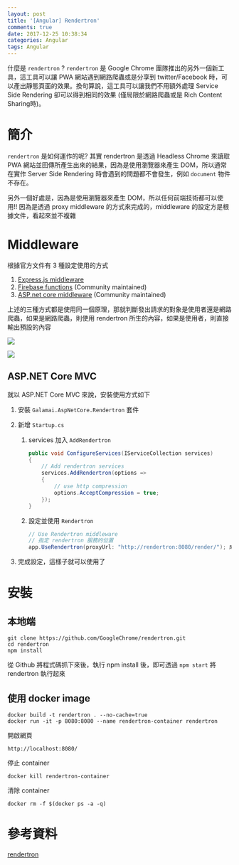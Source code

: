 ```yaml
---
layout: post
title: '[Angular] Rendertron'
comments: true
date: 2017-12-25 10:38:34
categories: Angular
tags: Angular
---
```


什麼是 `rendertron` ? `rendertron` 是 Google Chrome 團隊推出的另外一個新工具，這工具可以讓 PWA 網站遇到網路爬蟲或是分享到 twitter/Facebook 時，可以產出靜態頁面的效果。換句算說，這工具可以讓我們不用額外處理 Service Side Rendering 卻可以得到相同的效果 (僅局限於網路爬蟲或是 Rich Content Sharing時)。

<!-- more -->

#  簡介

`rendertron` 是如何運作的呢? 其實 rendertron 是透過 Headless Chrome 來讀取 PWA 網站並回傳所產生出來的結果，因為是使用瀏覽器來產生 DOM，所以通常在實作 Server Side Rendering 時會遇到的問題都不會發生，例如 `document` 物件不存在。

另外一個好處是，因為是使用瀏覽器來產生 DOM，所以任何前端技術都可以使用!! 因為是透過 proxy middleware 的方式來完成的，middleware 的設定方是根據文件，看起來並不複雜

# Middleware

根據官方文件有 3 種設定使用的方式

1. [Express.js middleware](https://github.com/GoogleChrome/rendertron/blob/master/middleware)
2. [Firebase functions](https://github.com/justinribeiro/pwa-firebase-functions-botrender) (Community maintained)
3. [ASP.net core middleware](https://github.com/galamai/AspNetCore.Rendertron) (Community maintained)

上述的三種方式都是使用同一個原理，那就判斷發出請求的對象是使用者還是網路爬蟲，如果是網路爬蟲，則使用 rendertron 所生的內容，如果是使用者，則直接輸出預設的內容

![](https://i.imgur.com/zjfodpF.png)

![](https://i.imgur.com/KBQa1RE.png)

## ASP.NET Core MVC

就以 ASP.NET Core MVC 來說，安裝使用方式如下

1. 安裝 `Galamai.AspNetCore.Rendertron` 套件

2. 新增 `Startup.cs`

   1. services 加入 `AddRendertron`

      ```csharp
      public void ConfigureServices(IServiceCollection services)
      {
          // Add rendertron services
          services.AddRendertron(options =>
          {
              // use http compression
              options.AcceptCompression = true;
          });
      }
      ```

   2. 設定並使用 `Rendertron`

      ```csharp
      // Use Rendertron middleware
      // 指定 rendertron 服務的位置
      app.UseRendertron(proxyUrl: "http://rendertron:8080/render/"); 成ㄕ

      ```

3. 完成設定，這樣子就可以使用了

# 安裝

## 本地端

```
git clone https://github.com/GoogleChrome/rendertron.git
cd rendertron
npm install
```

從 Github 將程式碼抓下來後，執行 npm install 後，即可透過 `npm start` 將 rendertron 執行起來

## 使用 docker image

```
docker build -t rendertron . --no-cache=true
docker run -it -p 8080:8080 --name rendertron-container rendertron
```

開啟網頁

```
http://localhost:8080/
```

停止 container

```
docker kill rendertron-container
```

清除 container

```
docker rm -f $(docker ps -a -q)
```



# 參考資料

[rendertron](https://github.com/GoogleChrome/rendertron)